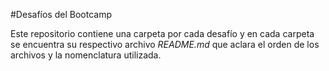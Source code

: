 #Desafíos del Bootcamp

Este repositorio contiene una carpeta por cada desafío y en cada carpeta se encuentra 
su respectivo archivo _README.md_ que aclara el orden de los archivos y la nomenclatura 
utilizada. 
